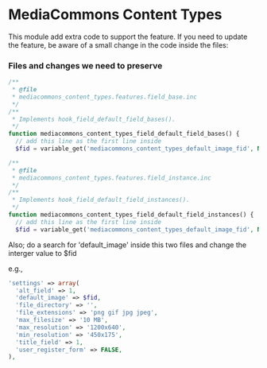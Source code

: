 MediaCommons Content Types
====================

This module add extra code to support the feature. If you need to update the feature, be aware of a
small change in the code inside the files:

### Files and changes we need to preserve 

```php
/**
 * @file
 * mediacommons_content_types.features.field_base.inc
 */
/**
 * Implements hook_field_default_field_bases().
 */
function mediacommons_content_types_field_default_field_bases() {
  // add this line as the first line inside
  $fid = variable_get('mediacommons_content_types_default_image_fid', NULL);

```

```php
/**
 * @file
 * mediacommons_content_types.features.field_instance.inc
 */
/**
 * Implements hook_field_default_field_instances().
 */
function mediacommons_content_types_field_default_field_instances() {
  // add this line as the first line inside
  $fid = variable_get('mediacommons_content_types_default_image_fid', NULL);```
```

Also; do a search for 'default_image' inside this two files and change the interger value to $fid

e.g., 

```php
'settings' => array(
  'alt_field' => 1,
  'default_image' => $fid,
  'file_directory' => '',
  'file_extensions' => 'png gif jpg jpeg',
  'max_filesize' => '10 MB',
  'max_resolution' => '1200x640',
  'min_resolution' => '450x175',
  'title_field' => 1,
  'user_register_form' => FALSE,
),
```
